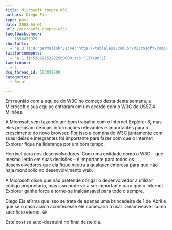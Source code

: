 ```yaml
---
title: Microsoft compra W3C
authors: Diego Eis
type: post
date: 2008-04-01
url: /microsoft-compra-w3c/
tweetbackscheck:
  - 1356453929
shorturls:
  - 'a:3:{s:9:"permalink";s:44:"http://tableless.com.br/microsoft-compra-w3c";s:7:"tinyurl";s:26:"http://tinyurl.com/4x2m674";s:4:"isgd";s:19:"http://is.gd/MGin6H";}'
twittercomments:
  - 'a:1:{i:53869153282560000;s:6:"137496";}'
tweetcount:
  - 1
dsq_thread_id: 503038008
categories:
  - Geral

---
```

Em reunião com a equipe do W3C no começo desta desta semana, a Microsoft e sua equipe entraram em um acordo com o W3C de US$7.4 Milhões.
  
A Microsoft vem fazendo um bom trabalho com o Internet Explorer 8, mas eles precisam de mais informações relevantes e importantes para o crescimento do novo browser. Por isso a compra do W3C juntamente com suas idéias e integrantes foi importante para fazer com que o Internet Explorer fique na liderança por um bom tempo.

Horrível para nós desenvolvedores. Com uma entidade como o W3C &#8211; que mesmo lerdo em suas decisões &#8211; é importante para todos os desenvolvedores que ela fique neutra a qualquer empresa para que não haja monópolio no desenvolvimento web.
  
<!--more-->


  
A Microsoft disse que não pretende obrigar o desenvolvedor a utilizar código proprietário, mas isso pode vir a ser importante para que o Internet Explorer ganhe força e torne-se inalcansável para todo o sempre.

Diego Eis afirma que isso se trata de apenas uma brincadeira de 1 de Abril e que se o caso acima acontecesse ele começaria a usar Dreamweaver como sacrifício eterno. 😀
  
Este post se auto-destruirá no final deste dia.